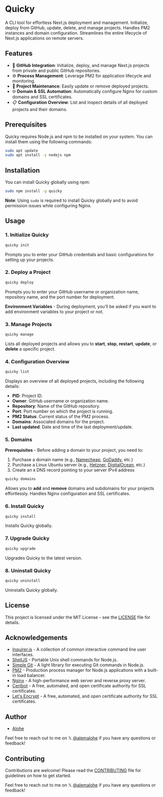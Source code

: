 # Quicky
A CLI tool for effortless Next.js deployment and management. Initialize, deploy from GitHub, update, delete, and manage projects. Handles PM2 instances and domain configuration. Streamlines the entire lifecycle of Next.js applications on remote servers.

## Features

- 🐙 **GitHub Integration**: Initialize, deploy, and manage Next.js projects from private and public GitHub repositories.
- ⚙️ **Process Management**: Leverage PM2 for application lifecycle and monitoring.
- 🔄 **Project Maintenance**: Easily update or remove deployed projects.
- 🌐 **Domain & SSL Automation**: Automatically configure Nginx for custom domains and SSL certificates.
- 📋 **Configuration Overview**: List and inspect details of all deployed projects and their domains.

## Prerequisites

Quicky requires Node.js and npm to be installed on your system. You can install them using the following commands:

```bash
sudo apt update
sudo apt install -y nodejs npm
```

## Installation

You can install Quicky globally using npm:

```bash
sudo npm install -g quicky
```

**Note**: Using `sudo` is required to install Quicky globally and to avoid permission issues while configuring Nginx.

## Usage

### 1. Initialize Quicky

```bash
quicky init
```

Prompts you to enter your GitHub credentials and basic configurations for setting up your projects.

### 2. Deploy a Project

```bash
quicky deploy
```

Prompts you to enter your GitHub username or organization name, repository name, and the port number for deployment.

**Environment Variables** - During deployment, you’ll be asked if you want to add environment variables to your project or not.

### 3. Manage Projects

```bash
quicky manage
```

Lists all deployed projects and allows you to **start**, **stop**, **restart**, **update**, or **delete** a specific project.

### 4. Configuration Overview

```bash
quicky list
```

Displays an overview of all deployed projects, including the following details:

- **PID**: Project ID.
- **Owner**: GitHub username or organization name.
- **Repository**: Name of the GitHub repository.
- **Port**: Port number on which the project is running.
- **PM2 Status**: Current status of the PM2 process.
- **Domains**: Associated domains for the project.
- **Last updated**: Date and time of the last deployment/update.

### 5. Domains

**Prerequisites** - Before adding a domain to your project, you need to:

1. Purchase a domain name (e.g., [Namecheap](https://www.namecheap.com/), [GoDaddy](https://www.godaddy.com/), etc.)
2. Purchase a Linux Ubuntu server (e.g., [Hetzner](https://www.hetzner.com/cloud/), [DigitalOcean](https://www.digitalocean.com/), etc.)
3. Create an `A` DNS record pointing to your server IPv4 address

```bash
quicky domains
```

Allows you to **add** and **remove** domains and subdomains for your projects effortlessly. Handles Nginx configuration and SSL certificates.

### 6. Install Quicky

```bash
quicky install
```

Installs Quicky globally.

### 7. Upgrade Quicky

```bash
quicky upgrade
```

Upgrades Quicky to the latest version.

### 8. Uninstall Quicky

```bash
quicky uninstall
```

Uninstalls Quicky globally.

## License

This project is licensed under the MIT License - see the [LICENSE](LICENSE) file for details.

## Acknowledgements

- [Inquirer.js](https://www.npmjs.com/package/inquirer) - A collection of common interactive command line user interfaces.
- [ShellJS](https://www.npmjs.com/package/shelljs) - Portable Unix shell commands for Node.js.
- [Simple Git](https://www.npmjs.com/package/simple-git) - A light library for executing Git commands in Node.js.
- [PM2](https://www.npmjs.com/package/pm2) - Production process manager for Node.js applications with a built-in load balancer.
- [Nginx](https://www.nginx.com/) - A high-performance web server and reverse proxy server.
- [Certbot](https://certbot.eff.org/) - A free, automated, and open certificate authority for SSL certificates.
- [Let's Encrypt](https://letsencrypt.org/) - A free, automated, and open certificate authority for SSL certificates.

## Author

- [Alohe](https://github.com/alohe) 

Feel free to reach out to me on 𝕏 [@alemalohe](https://x.com/alemalohe) if you have any questions or feedback! 

## Contributing

Contributions are welcome! Please read the [CONTRIBUTING](CONTRIBUTING.md) file for guidelines on how to get started.

Feel free to reach out to me on 𝕏 [@alemalohe](https://x.com/alemalohe) if you have any questions or feedback! 